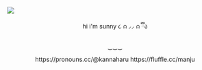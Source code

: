 ![](https://i.postimg.cc/65qPzVVD/a91e6ebd92efa56e109d56d61f3a5659.jpg)


<p align="center">
  hi i'm sunny ૮ ⍝ ⸝⸝ ⍝ ྀིა
</p>

<p align="center">
‿‿‿
</p>

<p align="center">
https://pronouns.cc/@kannaharu
https://fluffle.cc/manju
</p>
